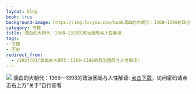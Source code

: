 ```yaml
---
layout: blog
book: true
background-image: https://img.locyoo.com/book滴血的大朝代：1368—1398的政治困局与人性解读.jpg
category: 书籍
title: 滴血的大朝代：1368—1398的政治困局与人性解读
tags:
- 书籍
- 历史
redirect_from:
  - /2024/03/滴血的大朝代：1368—1398的政治困局与人性解读/
---
```

![](https://img.locyoo.com/book滴血的大朝代：1368—1398的政治困局与人性解读.jpg)
滴血的大朝代：1368—1398的政治困局与人性解读: <a name = "ref1" href="https://url18.ctfile.com/f/50983618-1241682586-7e20cf?p=3619">点击下载</a>，访问密码请点击右上方“关于”自行查看